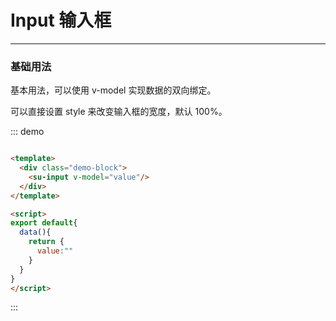 <!--
 * @description: 
 * @author: 小羽
 * @Date: 2021-02-09 15:17:52
 * @LastEditTime: 2021-02-09 16:09:21
 * @Copyright: 1.0.0
-->
<!--
 * @description: 
 * @author: 小羽
 * @Date: 2021-02-09 10:28:33
 * @LastEditTime: 2021-02-09 14:14:27
 * @Copyright: 1.0.0
-->
<style>
  .w__tag{
    margin-right: 10px;
  }
</style>

# Input 输入框
----
### 基础用法

基本用法，可以使用 v-model 实现数据的双向绑定。

可以直接设置 style 来改变输入框的宽度，默认 100%。

<div class="demo-block">
  <su-input v-model="value"/>
</div>

::: demo
```html

<template>
  <div class="demo-block">
    <su-input v-model="value"/>
  </div>
</template>

<script>
export default{
  data(){
    return {
      value:""
    }
  }
}
</script>

```
:::

<script>
export default{
  data(){
    return {
      value:""
    }
  }
}
</script>




<!-- 
## 参数

| 参数      | 说明          | 类型      | 可选值                           | 默认值  |
|---------- |-------------- |---------- |--------------------------------  |-------- |
| amount | 显示的数字（必须） | Number | — |  |
| time | 持续时间 | Number | — | 1000 |
| start | 开始变化 | Boolean | — | true |
| thousand | 千分位 | Boolean | — | false | -->


